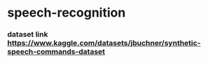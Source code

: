# speech-recognition

### dataset link https://www.kaggle.com/datasets/jbuchner/synthetic-speech-commands-dataset
